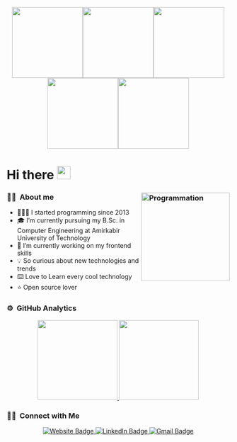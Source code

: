 <p align="center">
<img src="https://i.giphy.com/media/xUA7bewHfD6pAnmxVK/200w.webp" alt="" width="160" /><img src="https://i.giphy.com/media/xUA7bewHfD6pAnmxVK/200w.webp" alt="" width="160" /><img src="https://i.giphy.com/media/xUA7bewHfD6pAnmxVK/200w.webp" alt="" width="160" /><img  src="https://i.giphy.com/media/xUA7bewHfD6pAnmxVK/200w.webp" alt="" width="160" /><img src="https://i.giphy.com/media/xUA7bewHfD6pAnmxVK/200w.webp" alt="" width="160" />
</p>

<h1>
   Hi there
   <img src="https://media.giphy.com/media/hvRJCLFzcasrR4ia7z/giphy.gif" width="30"/>
</h1>

### ✌🏻 &nbsp;About me<img align="right" src="https://i.giphy.com/media/LmNwrBhejkK9EFP504/200w.webp" alt="Programmation" width="200"/>

- 👨🏻‍💻 I started programming since 2013
- 🎓 I’m currently pursuing my B.Sc. in Computer Engineering at Amirkabir University of Technology
- 🔭 I’m currently working on my frontend skills
- 💡 So curious about new technologies and trends
- ⌨️ Love to Learn every cool technology
- ⭐️ Open source lover



### ⚙️ &nbsp;GitHub Analytics

<p align="center">
<a href="https://github.com/namimod">
  <img height="180em" src="https://github-readme-stats-eight-theta.vercel.app/api?username=namimod&show_icons=true&theme=algolia&include_all_commits=true&count_private=true"/>
  <img height="180em" src="https://github-readme-stats-eight-theta.vercel.app/api/top-langs/?username=namimod&layout=compact&langs_count=8&theme=algolia"/>
</a>
</p>

### 🤝🏻 &nbsp;Connect with Me

<div id="badges" align="center">
 <a href="https://namimod.github.io/">
    <img src="https://img.shields.io/badge/Website-yellow?style=for-the-badge&logo=Website&logoColor=white" alt="Website Badge"/>
  </a>
  <a href="https://www.linkedin.com/in/nami-modarressi-768067249">
    <img src="https://img.shields.io/badge/LinkedIn-blue?style=for-the-badge&logo=linkedin&logoColor=white" alt="LinkedIn Badge"/>
  </a>
  <a href="mailto:s.namimodarressi@gmail.com">
    <img src="https://img.shields.io/badge/Gmail-red?style=for-the-badge&logo=gmail&logoColor=white" alt="Gmail Badge"/>
  </a>
</div>
